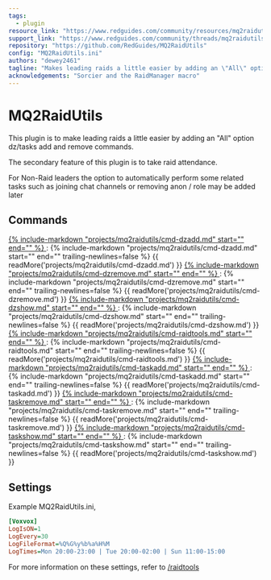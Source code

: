 ```yaml
---
tags:
  - plugin
resource_link: "https://www.redguides.com/community/resources/mq2raidutils.177/"
support_link: "https://www.redguides.com/community/threads/mq2raidutils.66877/"
repository: "https://github.com/RedGuides/MQ2RaidUtils"
config: "MQ2RaidUtils.ini"
authors: "dewey2461"
tagline: "Makes leading raids a little easier by adding an \"All\" option dz/tasks add and remove commands."
acknowledgements: "Sorcier and the RaidManager macro"
---
```


# MQ2RaidUtils

<!--desc-start-->
This plugin is to make leading raids a little easier by adding an "All" option dz/tasks add and remove commands.

The secondary feature of this plugin is to take raid attendance.

For Non-Raid leaders the option to automatically perform some related tasks such as joining chat channels or removing anon / role may be added later
<!--desc-end-->

## Commands

<a href="cmd-dzadd/">
{% 
  include-markdown "projects/mq2raidutils/cmd-dzadd.md" 
  start="<!--cmd-syntax-start-->" 
  end="<!--cmd-syntax-end-->" 
%}
</a>
:    {% include-markdown "projects/mq2raidutils/cmd-dzadd.md" 
        start="<!--cmd-desc-start-->" 
        end="<!--cmd-desc-end-->" 
        trailing-newlines=false 
     %} {{ readMore('projects/mq2raidutils/cmd-dzadd.md') }}

<a href="cmd-dzremove/">
{% 
  include-markdown "projects/mq2raidutils/cmd-dzremove.md" 
  start="<!--cmd-syntax-start-->" 
  end="<!--cmd-syntax-end-->" 
%}
</a>
:    {% include-markdown "projects/mq2raidutils/cmd-dzremove.md" 
        start="<!--cmd-desc-start-->" 
        end="<!--cmd-desc-end-->" 
        trailing-newlines=false 
     %} {{ readMore('projects/mq2raidutils/cmd-dzremove.md') }}

<a href="cmd-dzshow/">
{% 
  include-markdown "projects/mq2raidutils/cmd-dzshow.md" 
  start="<!--cmd-syntax-start-->" 
  end="<!--cmd-syntax-end-->" 
%}
</a>
:    {% include-markdown "projects/mq2raidutils/cmd-dzshow.md" 
        start="<!--cmd-desc-start-->" 
        end="<!--cmd-desc-end-->" 
        trailing-newlines=false 
     %} {{ readMore('projects/mq2raidutils/cmd-dzshow.md') }}

<a href="cmd-raidtools/">
{% 
  include-markdown "projects/mq2raidutils/cmd-raidtools.md" 
  start="<!--cmd-syntax-start-->" 
  end="<!--cmd-syntax-end-->" 
%}
</a>
:    {% include-markdown "projects/mq2raidutils/cmd-raidtools.md" 
        start="<!--cmd-desc-start-->" 
        end="<!--cmd-desc-end-->" 
        trailing-newlines=false 
     %} {{ readMore('projects/mq2raidutils/cmd-raidtools.md') }}

<a href="cmd-taskadd/">
{% 
  include-markdown "projects/mq2raidutils/cmd-taskadd.md" 
  start="<!--cmd-syntax-start-->" 
  end="<!--cmd-syntax-end-->" 
%}
</a>
:    {% include-markdown "projects/mq2raidutils/cmd-taskadd.md" 
        start="<!--cmd-desc-start-->" 
        end="<!--cmd-desc-end-->" 
        trailing-newlines=false 
     %} {{ readMore('projects/mq2raidutils/cmd-taskadd.md') }}

<a href="cmd-taskremove/">
{% 
  include-markdown "projects/mq2raidutils/cmd-taskremove.md" 
  start="<!--cmd-syntax-start-->" 
  end="<!--cmd-syntax-end-->" 
%}
</a>
:    {% include-markdown "projects/mq2raidutils/cmd-taskremove.md" 
        start="<!--cmd-desc-start-->" 
        end="<!--cmd-desc-end-->" 
        trailing-newlines=false 
     %} {{ readMore('projects/mq2raidutils/cmd-taskremove.md') }}

<a href="cmd-taskshow/">
{% 
  include-markdown "projects/mq2raidutils/cmd-taskshow.md" 
  start="<!--cmd-syntax-start-->" 
  end="<!--cmd-syntax-end-->" 
%}
</a>
:    {% include-markdown "projects/mq2raidutils/cmd-taskshow.md" 
        start="<!--cmd-desc-start-->" 
        end="<!--cmd-desc-end-->" 
        trailing-newlines=false 
     %} {{ readMore('projects/mq2raidutils/cmd-taskshow.md') }}

## Settings

Example MQ2RaidUtils.ini,

```ini
[Voxvox]
LogIsON=1
LogEvery=30
LogFileFormat=%Q%G%y%b%a%H%M
LogTimes=Mon 20:00-23:00 | Tue 20:00-02:00 | Sun 11:00-15:00
```

For more information on these settings, refer to [/raidtools](cmd-raidtools.md)
